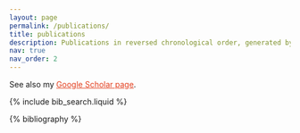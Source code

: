 ```yaml
---
layout: page
permalink: /publications/
title: publications
description: Publications in reversed chronological order, generated by jekyll-scholar. See also my [Google Scholar page](https://scholar.google.com/citations?user=9B49xi0AAAAJ&hl=en).
nav: true
nav_order: 2
---
```

See also my <a href="https://scholar.google.com/citations?user=9B49xi0AAAAJ&hl=en" style="color:#e33e1d">Google Scholar page</a>.

<!-- _pages/publications.md -->

<!-- Bibsearch Feature -->

{% include bib_search.liquid %}

<div class="publications">

{% bibliography %}

</div>
